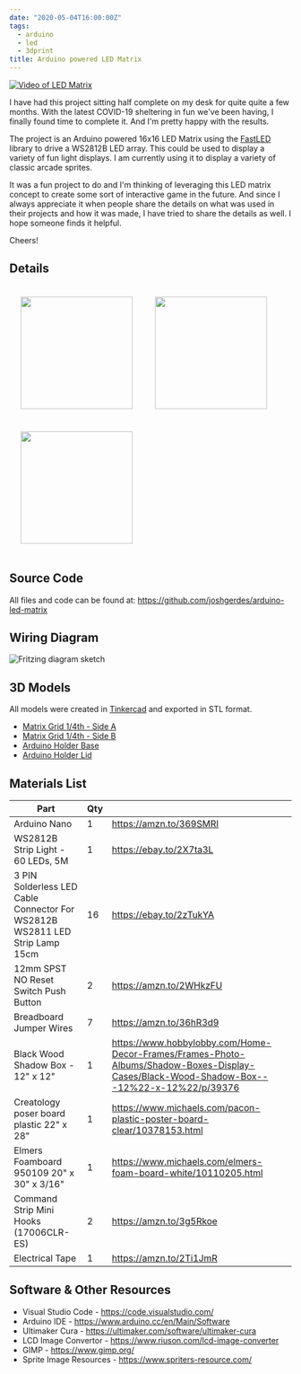 ```yaml
---
date: "2020-05-04T16:00:00Z"
tags:
  - arduino
  - led
  - 3dprint
title: Arduino powered LED Matrix
---
```


[![Video of LED Matrix](https://github.com/joshgerdes/arduino-led-matrix/blob/master/resources/images/LED_Matrix.gif?raw=true)](https://www.youtube.com/watch?v=froi3urcf1Y)

I have had this project sitting half complete on my desk for quite quite a few months. With the latest COVID-19 sheltering in fun we've been having, I finally found time to complete it.  And I'm pretty happy with the results.

The project is an Arduino powered 16x16 LED Matrix using the [FastLED](http://fastled.io/) library to drive a WS2812B LED array. This could be used to display a variety of fun light displays. I am currently using it to display a variety of classic arcade sprites.

It was a fun project to do and I'm thinking of leveraging this LED matrix concept to create some sort of interactive game in the future. And since I always appreciate it when people share the details on what was used in their projects and how it was made, I have tried to share the details as well. I hope someone finds it helpful.

Cheers!

## Details

<div style="display: flex; flex-wrap: wrap;">
<img src="https://github.com/joshgerdes/arduino-led-matrix/blob/master/resources/images/front.jpg?raw=true" height="200px" style="margin: 20px;" />
<img src="https://github.com/joshgerdes/arduino-led-matrix/blob/master/resources/images/back.jpg?raw=true" height="200px" style="margin: 20px;" />
<img src="https://github.com/joshgerdes/arduino-led-matrix/blob/master/resources/images/wiring.jpg?raw=true" height="200px" style="margin: 20px;" />
</div>

## Source Code

All files and code can be found at: https://github.com/joshgerdes/arduino-led-matrix

## Wiring Diagram

![Fritzing diagram sketch](https://github.com/joshgerdes/arduino-led-matrix/blob/master/resources/wiring-diagram_bb.png?raw=true)

## 3D Models

All models were created in [Tinkercad](https://www.tinkercad.com/) and exported in STL format.

- [Matrix Grid 1/4th - Side A](https://github.com/joshgerdes/arduino-led-matrix/blob/master/resources/models/LED_Matrix_4th_SideA.stl)
- [Matrix Grid 1/4th - Side B](https://github.com/joshgerdes/arduino-led-matrix/blob/master/resources/models/LED_Matrix_4th_SideB.stl)
- [Arduino Holder Base](https://github.com/joshgerdes/arduino-led-matrix/blob/master/resources/models/Nano_Holder_Base.stl)
- [Arduino Holder Lid](https://github.com/joshgerdes/arduino-led-matrix/blob/master/resources/models/Nano_Holder_Lid.stl)
  
## Materials List

| Part | Qty |   |
|---|---|---|
| Arduino Nano | 1 | https://amzn.to/369SMRI |
| WS2812B Strip Light - 60 LEDs, 5M | 1  | https://ebay.to/2X7ta3L |
| 3 PIN Solderless LED Cable Connector For WS2812B WS2811 LED Strip Lamp 15cm  | 16  | https://ebay.to/2zTukYA |
| 12mm SPST NO Reset Switch Push Button | 2  | https://amzn.to/2WHkzFU |
| Breadboard Jumper Wires | 7 | https://amzn.to/36hR3d9 |
| Black Wood Shadow Box - 12" x 12" | 1 | https://www.hobbylobby.com/Home-Decor-Frames/Frames-Photo-Albums/Shadow-Boxes-Display-Cases/Black-Wood-Shadow-Box---12%22-x-12%22/p/39376 |
| Creatology poser board plastic 22" x 28" | 1 | https://www.michaels.com/pacon-plastic-poster-board-clear/10378153.html |
| Elmers Foamboard 950109 20" x 30" x 3/16" | 1 | https://www.michaels.com/elmers-foam-board-white/10110205.html |
| Command Strip Mini Hooks (17006CLR-ES) | 2 | https://amzn.to/3g5Rkoe |
| Electrical Tape | 1 | https://amzn.to/2Ti1JmR |

## Software & Other Resources

- Visual Studio Code - https://code.visualstudio.com/
- Arduino IDE - https://www.arduino.cc/en/Main/Software
- Ultimaker Cura - https://ultimaker.com/software/ultimaker-cura
- LCD Image Convertor - https://www.riuson.com/lcd-image-converter
- GIMP - https://www.gimp.org/
- Sprite Image Resources - https://www.spriters-resource.com/